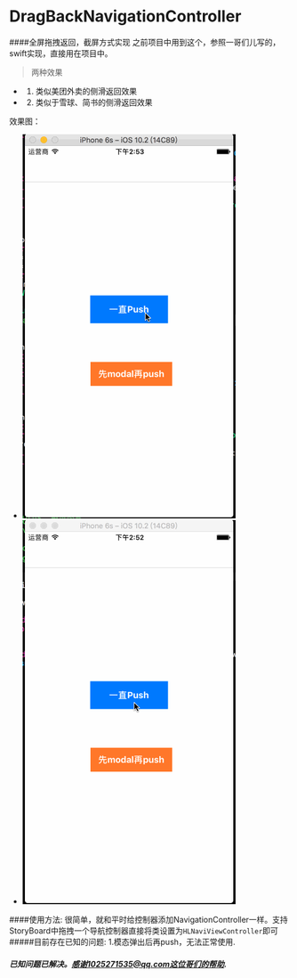 # DragBackNavigationController
####全屏拖拽返回，截屏方式实现 之前项目中用到这个，参照一哥们儿写的，swift实现，直接用在项目中。

> 两种效果
* 1. 类似美团外卖的侧滑返回效果
* 2. 类似于雪球、简书的侧滑返回效果


效果图：
  * ![效果图1](https://github.com/monkeyRing/DragBackNavigationController/blob/master/images/effect1.gif)
  * ![效果图2](https://github.com/monkeyRing/DragBackNavigationController/blob/master/images/effect2.gif)

####使用方法:
很简单，就和平时给控制器添加NavigationController一样。支持StoryBoard中拖拽一个导航控制器直接将类设置为`HLNaviViewController`即可
#####目前存在已知的问题:
 1.模态弹出后再push，无法正常使用.

##### 已知问题已解决。感谢1025271535@qq.com这位哥们的帮助.
